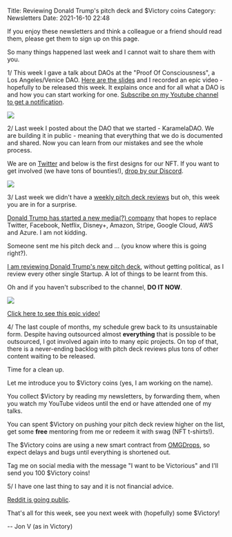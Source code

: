 Title: Reviewing Donald Trump's pitch deck and $Victory coins
Category: Newsletters 
Date: 2021-16-10 22:48

If you enjoy these newsletters and think a colleague or a friend should read them, please get them to sign up on this page. 

So many things happened last week and I cannot wait to share them with you.

1/ This week I gave a talk about DAOs at the "Proof Of Consciousness", a Los Angeles/Venice DAO. [Here are the slides](https://bit.ly/jondao11) and I recorded an epic video - hopefully to be released this week. It explains once and for all what a DAO is and how you can start working for one. [Subscribe on my Youtube channel to get a notification](https://www.youtube.com/channel/UCdAC0o1hmy9JkYcph0GVrog).

![](https://sendfoxprod.b-cdn.net/media/fLHbj583xA888gQNT2y9ACjxVybTxgqX37fZsrGH16325)

2/ Last week I posted about the DAO that we started - KaramelaDAO. We are building it in public - meaning that everything that we do is documented and shared. Now you can learn from our mistakes and see the whole process.



We are on [Twitter](https://twitter.com/karameladao) and below is the first designs for our NFT. If you want to get involved (we have tons of bounties!), [drop by our Discord](https://discord.gg/ePSSJdzfqA).

![](https://sendfoxprod.b-cdn.net/media/gJb2St9fMCb3P5TaOGxU1B706yEds2o54dnkfTf116325)

3/ Last week we didn't have a [weekly pitch deck reviews](https://www.youtube.com/watch?v=tH-ZrHCkXzo) but oh, this week you are in for a surprise.



[Donald Trump has started a new media(?) company](https://www.pbs.org/newshour/politics/trump-says-hes-launching-a-new-media-company-with-its-own-social-media-platform) that hopes to replace Twitter, Facebook, Netflix, Disney+, Amazon, Stripe, Google Cloud, AWS and Azure. I am not kidding.



Someone sent me his pitch deck and ... (you know where this is going right?).



[I am reviewing Donald Trump's new pitch deck](https://www.youtube.com/watch?v=NcVWM00QjeY), without getting political, as I review every other single Startup. A lot of things to be learnt from this.



Oh and if you haven't subscribed to the channel, **DO IT NOW**.

![](https://sendfoxprod.b-cdn.net/media/9XwxSVcEKfw80xZx3iZOPnO69BNUoSUy1DBS4Nka16325)

[Click here to see this epic video!](https://www.youtube.com/watch?v=NcVWM00QjeY)

4/ The last couple of months, my schedule grew back to its unsustainable form. Despite having outsourced almost **everything** that is possible to be outsourced, I got involved again into to many epic projects. On top of that, there is a never-ending backlog with pitch deck reviews plus tons of other content waiting to be released.



Time for a clean up.



Let me introduce you to $Victory coins (yes, I am working on the name).



You collect $Victory by reading my newsletters, by forwarding them, when you watch my YouTube videos until the end or have attended one of my talks.



You can spent $Victory on pushing your pitch deck review higher on the list, get some **free** mentoring from me or redeem it with swag (NFT t-shirts!).



The $Victory coins are using a new smart contract from [OMGDrops](https://omgdrops.com/), so expect delays and bugs until everything is shortened out.



Tag me on social media with the message "I want to be Victorious" and I'll send you 100 $Victory coins!



5/ I have one last thing to say and it is not financial advice.



[Reddit is going public](https://www.theverge.com/2021/12/15/22838901/reddit-going-public-sec-s-1-filing-confidential).



That's all for this week, see you next week with (hopefully) some $Victory!


-- Jon V (as in Victory)